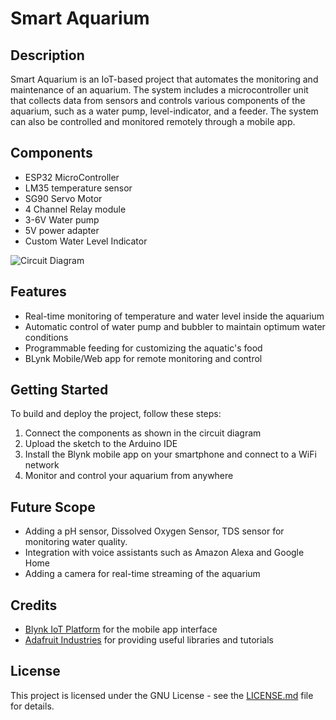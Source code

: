 # Smart Aquarium

## Description
Smart Aquarium is an IoT-based project that automates the monitoring and maintenance of an aquarium. The system includes a microcontroller unit that collects data from sensors and controls various components of the aquarium, such as a water pump, level-indicator, and a feeder. The system can also be controlled and monitored remotely through a mobile app.

## Components
- ESP32 MicroController
- LM35 temperature sensor
- SG90 Servo Motor
- 4 Channel Relay module
- 3-6V Water pump
- 5V power adapter
- Custom Water Level Indicator

![Circuit Diagram](https://github.com/d-nihalani/Smart_Aquarium/blob/main/circuit-diagram.png)


## Features
- Real-time monitoring of temperature and water level inside the aquarium
- Automatic control of water pump and bubbler to maintain optimum water conditions
- Programmable feeding for customizing the aquatic's food
- BLynk Mobile/Web app for remote monitoring and control

## Getting Started
To build and deploy the project, follow these steps:
1. Connect the components as shown in the circuit diagram
2. Upload the sketch to the Arduino IDE
3. Install the Blynk mobile app on your smartphone and connect to a WiFi network
4. Monitor and control your aquarium from anywhere

## Future Scope
- Adding a pH sensor, Dissolved Oxygen Sensor, TDS sensor for monitoring water quality.
- Integration with voice assistants such as Amazon Alexa and Google Home
- Adding a camera for real-time streaming of the aquarium

## Credits
- [Blynk IoT Platform](https://blynk.io/) for the mobile app interface
- [Adafruit Industries](https://www.adafruit.com/) for providing useful libraries and tutorials

## License
This project is licensed under the GNU License - see the [LICENSE.md](LICENSE.md) file for details.
